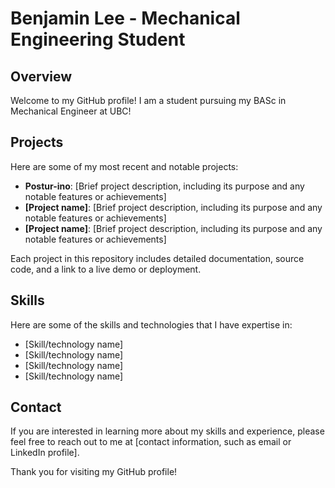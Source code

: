 # Benjamin Lee - Mechanical Engineering Student

## Overview
Welcome to my GitHub profile! I am a student pursuing my BASc in Mechanical Engineer at UBC! 

## Projects
Here are some of my most recent and notable projects:

- **Postur-ino**: [Brief project description, including its purpose and any notable features or achievements]
- **[Project name]**: [Brief project description, including its purpose and any notable features or achievements]
- **[Project name]**: [Brief project description, including its purpose and any notable features or achievements]

Each project in this repository includes detailed documentation, source code, and a link to a live demo or deployment. 

## Skills
Here are some of the skills and technologies that I have expertise in:

- [Skill/technology name]
- [Skill/technology name]
- [Skill/technology name]
- [Skill/technology name]

## Contact
If you are interested in learning more about my skills and experience, please feel free to reach out to me at [contact information, such as email or LinkedIn profile].

Thank you for visiting my GitHub profile!
